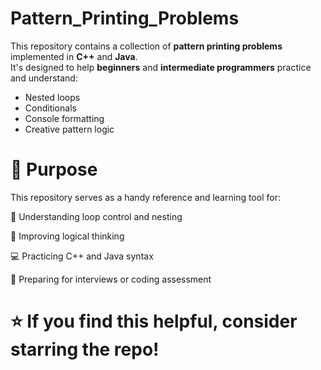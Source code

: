 # Pattern_Printing_Problems

This repository contains a collection of **pattern printing problems** implemented in **C++** and **Java**.  
It's designed to help **beginners** and **intermediate programmers** practice and understand:

- Nested loops
- Conditionals
- Console formatting
- Creative pattern logic

# 📌 Purpose
This repository serves as a handy reference and learning tool for:

🔄 Understanding loop control and nesting

🧠 Improving logical thinking

💻 Practicing C++ and Java syntax

🧪 Preparing for interviews or coding assessment

# ⭐️ If you find this helpful, consider starring the repo!



